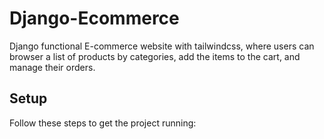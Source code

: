 # Django-Ecommerce

Django functional E-commerce website with tailwindcss, where users can browser a list of products by categories, add the items to the cart, and manage their orders.

## Setup

Follow these steps to get the project running:

